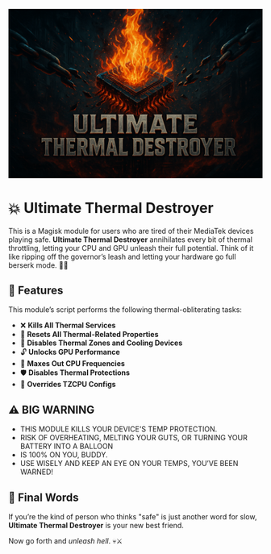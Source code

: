 ![TDestroyer](https://github.com/fuckyoustan/Ultimate-Thermal-Destroyer/blob/main/banner.jpg?raw=true)

# 💥 Ultimate Thermal Destroyer
This is a Magisk module for users who are tired of their MediaTek devices playing safe. **Ultimate Thermal Destroyer** annihilates every bit of thermal throttling, letting your CPU and GPU unleash their full potential. Think of it like ripping off the governor’s leash and letting your hardware go full berserk mode. 🐉🔥

## 🚀 Features
This module’s script performs the following thermal-obliterating tasks:

- ❌ **Kills All Thermal Services**
- 🧨 **Resets All Thermal-Related Properties** 
- 🥶 **Disables Thermal Zones and Cooling Devices**
- 🔓 **Unlocks GPU Performance**
- 🧠 **Maxes Out CPU Frequencies**
- 🛡️ **Disables Thermal Protections**
- 🧬 **Overrides TZCPU Configs**

## ⚠️ BIG WARNING
- THIS MODULE KILLS YOUR DEVICE'S TEMP PROTECTION.
- RISK OF OVERHEATING, MELTING YOUR GUTS, OR TURNING YOUR BATTERY INTO A BALLOON
- IS 100% ON YOU, BUDDY.
- USE WISELY AND KEEP AN EYE ON YOUR TEMPS, YOU’VE BEEN WARNED!

## 🏁 Final Words
If you’re the kind of person who thinks "safe" is just another word for slow, **Ultimate Thermal Destroyer** is your new best friend.

Now go forth and *unleash hell*. 💀⚔️
